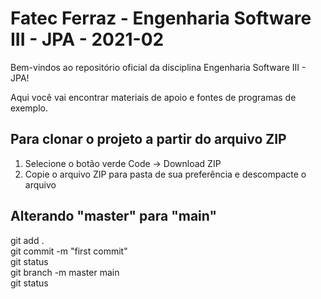 # Fatec Ferraz - Engenharia Software III - JPA - 2021-02

Bem-vindos ao repositório oficial da disciplina Engenharia Software III - JPA!

Aqui você vai encontrar materiais de apoio e fontes de programas de exemplo.

<h2>Para clonar o projeto a partir do arquivo ZIP</h2> 

1. Selecione o botão verde Code -> Download ZIP
2. Copie o arquivo ZIP para pasta de sua preferência e descompacte o arquivo

<h2>Alterando "master" para "main"</h2> 

git add . </br>
git commit -m "first commit" </br>
git status </br>
git branch -m master main </br>
git status </br>


